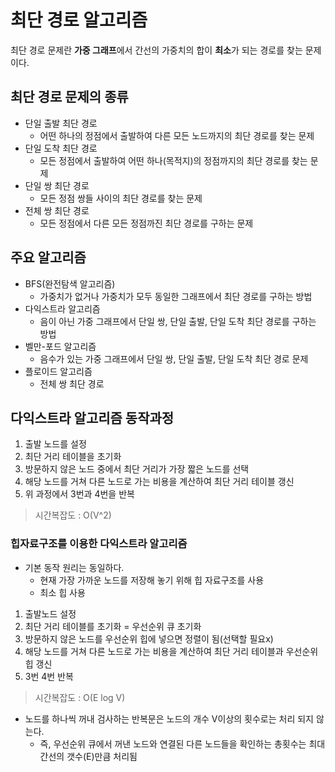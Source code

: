 

# 최단 경로 알고리즘

최단 경로 문제란 **가중 그래프**에서 간선의 가중치의 합이 **최소**가 되는 경로를 찾는 문제이다.

## 최단 경로 문제의 종류
- 단일 출발 최단 경로
  - 어떤 하나의 정점에서 출발하여 다른 모든 노드까지의 최단 경로를 찾는 문제
- 단일 도착 최단 경로
  - 모든 정점에서 출발하여 어떤 하나(목적지)의 정점까지의 최단 경로를 찾는 문제
- 단일 쌍 최단 경로
  - 모든 정점 쌍들 사이의 최단 경로를 찾는 문제
- 전체 쌍 최단 경로
  - 모든 정점에서 다른 모든 정점까진 최단 경로를 구하는 문제

## 주요 알고리즘
- BFS(완전탐색 알고리즘)
  - 가중치가 없거나 가중치가 모두 동일한 그래프에서 최단 경로를 구하는 방법
- 다익스트라 알고리즘
  - 음이 아닌 가중 그래프에서 단일 쌍, 단일 출발, 단일 도착 최단 경로를 구하는 방법
- 벨만-포드 알고리즘
  - 음수가 있는 가중 그래프에서 단일 쌍, 단일 출발, 단일 도착 최단 경로 문제
- 플로이드 알고리즘
  - 전체 쌍 최단 경로

## 다익스트라 알고리즘 동작과정
1. 출발 노드를 설정
2. 최단 거리 테이블을 초기화
3. 방문하지 않은 노드 중에서 최단 거리가 가장 짧은 노드를 선택
4. 해당 노드를 거쳐 다른 노드로 가는 비용을 계산하여 최단 거리 테이블 갱신
5. 위 과정에서 3번과 4번을 반복

> 시간복잡도 : O(V^2)

### 힙자료구조를 이용한 다익스트라 알고리즘
- 기본 동작 원리는 동일하다.
  - 현재 가장 가까운 노드를 저장해 놓기 위해 힙 자료구조를 사용
  - 최소 힙 사용

1. 출발노드 설정
2. 최단 거리 테이블를 초기화 = 우선순위 큐 초기화
3. 방문하지 않은 노드를 우선순위 힙에 넣으면 정렬이 됨(선택할 필요x)
4. 해당 노드를 거쳐 다른 노드로 가는 비용을 계산하여 최단 거리 테이블과 우선순위 힙 갱신
5. 3번 4번 반복

> 시간복잡도 : O(E log V)

- 노드를 하나씩 꺼내 검사하는 반복문은 노드의 개수 V이상의 횟수로는 처리 되지 않는다.
  - 즉, 우선순위 큐에서 꺼낸 노드와 연결된 다른 노드들을 확인하는 총횟수는 최대 간선의 갯수(E)만큼 처리됨